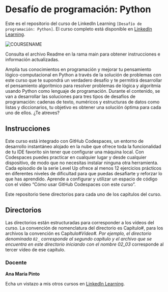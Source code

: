 # Desafío de programación: Python
Este es el repositorio del curso de LinkedIn Learning `[Desafío de programación: Python]`. El curso completo está disponible en [LinkedIn Learning][lil-course-url].

![COURSENAME][lil-thumbnail-url] 

Consulta el archivo Readme en la rama main para obtener instrucciones e información actualizadas.

Amplía tus conocimientos en programación y mejorar tu pensamiento lógico-computacional en Python a través de la solución de problemas con este curso que te supondrá un verdadero desafío y te permitirá desarrollar el pensamiento algorítmico para resolver problemas de lógica y algoritmia usando Python como lenguaje de programación. Durante el contenido, se van a desarrollar las soluciones para tres tipos de desafíos de programación: cadenas de texto, numéricos y estructuras de datos como listas y diccionarios, tu objetivo es obtener una solución óptima para cada uno de ellos. ¿Te atreves?

## Instrucciones

Este curso está integrado con GitHub Codespaces, un entorno de desarrollo instantáneo alojado en la nube que ofrece toda la funcionalidad de tu IDE favorito sin tener que configurar una máquina local. Con Codespaces puedes practicar en cualquier lugar y desde cualquier dispositivo, de modo que no necesitas instalar ninguna otra herramienta.
Cada episodio de la serie Level Up ofrece al menos 12 ejercicios prácticos en diferentes niveles de dificultad para que puedas desafiarte y reforzar lo que has aprendido. Aprende a configurar y utilizar un espacio de código con el vídeo “Cómo usar GitHub Codespaces con este curso”.

Este repositorio tiene directorios para cada uno de los capítulos del curso.

## Directorios
Las directorios están estructuradas para corresponder a los vídeos del curso. La convención de nomenclatura del directorio es Capítulo#, para los archivos la convención es Capítulo#_Vídeo#. Por ejemplo, el directorio denominada `02_` corresponde al segundo capítulo y el archivo que se encuentra en este directorio iniciando con el nombre 02_03_ corresponde al tercer vídeo de ese capítulo.

### Docente

**Ana María Pinto**

Echa un vistazo a mis otros cursos en [LinkedIn Learning](https://www.linkedin.com/learning/instructors/ana-maria-pinto).

[0]: # (Replace these placeholder URLs with actual course URLs)
[lil-course-url]: https://www.linkedin.com/learning/desafio-de-programacion-python
[lil-thumbnail-url]: https://cdn.lynda.com/course/2497404/2497404-1668095155772-16x9.jpg
